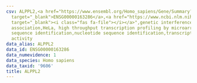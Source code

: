 ```yaml
---
csv: ALPPL2,<a href="https://www.ensembl.org/Homo_sapiens/Gene/Summary?db=core;g=ENSG00000163286"
  target="_blank">ENSG00000163286</a>,<a href="https://www.ncbi.nlm.nih.gov/pubmed/17216044"
  target="_blank"><i class="fas fa-file"></i></a>",genetic interference,functional
  association,HeLa, high throughput transcription profiling by microarray,nucleotide
  sequence identification,nucleotide sequence identification,transcriptional regulation,up-regulates
  activity
data_alias: ALPPL2
data_id: ENSG00000163286
data_numevidence: 1
data_species: Homo sapiens
data_taxid: '9606'
title: ALPPL2
---
```

